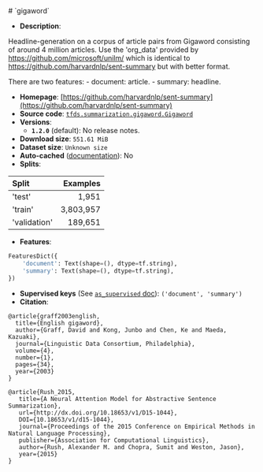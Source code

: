 <div itemscope itemtype="http://schema.org/Dataset">
  <div itemscope itemprop="includedInDataCatalog" itemtype="http://schema.org/DataCatalog">
    <meta itemprop="name" content="TensorFlow Datasets" />
  </div>
  <meta itemprop="name" content="gigaword" />
  <meta itemprop="description" content="&#10;Headline-generation on a corpus of article pairs from Gigaword consisting of&#10;around 4 million articles. Use the &#x27;org_data&#x27; provided by&#10;https://github.com/microsoft/unilm/ which is identical to&#10;https://github.com/harvardnlp/sent-summary but with better format.&#10;&#10;There are two features:&#10;  - document: article.&#10;  - summary: headline.&#10;&#10;&#10;&#10;To use this dataset:&#10;&#10;```python&#10;import tensorflow_datasets as tfds&#10;&#10;ds = tfds.load(&#x27;gigaword&#x27;, split=&#x27;train&#x27;)&#10;for ex in ds.take(4):&#10;  print(ex)&#10;```&#10;&#10;See [the guide](https://www.tensorflow.org/datasets/overview) for more&#10;informations on [tensorflow_datasets](https://www.tensorflow.org/datasets).&#10;&#10;" />
  <meta itemprop="url" content="https://www.tensorflow.org/datasets/catalog/gigaword" />
  <meta itemprop="sameAs" content="https://github.com/harvardnlp/sent-summary" />
  <meta itemprop="citation" content="&#10;@article{graff2003english,&#10;  title={English gigaword},&#10;  author={Graff, David and Kong, Junbo and Chen, Ke and Maeda, Kazuaki},&#10;  journal={Linguistic Data Consortium, Philadelphia},&#10;  volume={4},&#10;  number={1},&#10;  pages={34},&#10;  year={2003}&#10;}&#10;&#10;@article{Rush_2015,&#10;   title={A Neural Attention Model for Abstractive Sentence Summarization},&#10;   url={http://dx.doi.org/10.18653/v1/D15-1044},&#10;   DOI={10.18653/v1/d15-1044},&#10;   journal={Proceedings of the 2015 Conference on Empirical Methods in Natural Language Processing},&#10;   publisher={Association for Computational Linguistics},&#10;   author={Rush, Alexander M. and Chopra, Sumit and Weston, Jason},&#10;   year={2015}&#10;}&#10;" />
</div>
# `gigaword`

*   **Description**:

Headline-generation on a corpus of article pairs from Gigaword consisting of
around 4 million articles. Use the 'org_data' provided by
https://github.com/microsoft/unilm/ which is identical to
https://github.com/harvardnlp/sent-summary but with better format.

There are two features: - document: article. - summary: headline.

*   **Homepage**:
    [https://github.com/harvardnlp/sent-summary](https://github.com/harvardnlp/sent-summary)
*   **Source code**:
    [`tfds.summarization.gigaword.Gigaword`](https://github.com/tensorflow/datasets/tree/master/tensorflow_datasets/summarization/gigaword.py)
*   **Versions**:
    *   **`1.2.0`** (default): No release notes.
*   **Download size**: `551.61 MiB`
*   **Dataset size**: `Unknown size`
*   **Auto-cached**
    ([documentation](https://www.tensorflow.org/datasets/performances#auto-caching)):
    No
*   **Splits**:

Split        | Examples
:----------- | --------:
'test'       | 1,951
'train'      | 3,803,957
'validation' | 189,651

*   **Features**:

```python
FeaturesDict({
    'document': Text(shape=(), dtype=tf.string),
    'summary': Text(shape=(), dtype=tf.string),
})
```
*   **Supervised keys** (See
    [`as_supervised` doc](https://www.tensorflow.org/datasets/api_docs/python/tfds/load#args)):
    `('document', 'summary')`
*   **Citation**:

```
@article{graff2003english,
  title={English gigaword},
  author={Graff, David and Kong, Junbo and Chen, Ke and Maeda, Kazuaki},
  journal={Linguistic Data Consortium, Philadelphia},
  volume={4},
  number={1},
  pages={34},
  year={2003}
}

@article{Rush_2015,
   title={A Neural Attention Model for Abstractive Sentence Summarization},
   url={http://dx.doi.org/10.18653/v1/D15-1044},
   DOI={10.18653/v1/d15-1044},
   journal={Proceedings of the 2015 Conference on Empirical Methods in Natural Language Processing},
   publisher={Association for Computational Linguistics},
   author={Rush, Alexander M. and Chopra, Sumit and Weston, Jason},
   year={2015}
}
```
